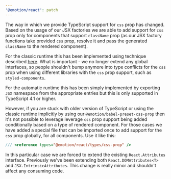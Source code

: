 ```yaml
---
'@emotion/react': patch
---
```


The way in which we provide TypeScript support for `css` prop has changed. Based on the usage of our JSX factories we are able to add support for `css` prop only for components that support `className` prop (as our JSX factory functions take provided `css` prop, resolve it and pass the generated `className` to the rendered component).

For the classic runtime this has been implemented using technique described [here](https://www.typescriptlang.org/docs/handbook/jsx.html#factory-functions). What is important - we no longer extend any global interfaces, so people shouldn't bump anymore into type conflicts for the `css` prop when using different libraries with the `css` prop support, such as `styled-components`.

For the automatic runtime this has been simply implemented by exporting `JSX` namespace from the appropriate entries but this is only supported in TypeScript 4.1 or higher.

However, if you are stuck with older version of TypeScript or using the classic runtime implicitly by using our `@emotion/babel-preset-css-prop` then it's not possible to leverage leverage `css` prop support being added conditionally based on a type of rendered component. For those cases we have added a special file that can be imported once to add support for the `css` prop globally, for all components. Use it like this:

```ts
/// <reference types="@emotion/react/types/css-prop" />
```

In this particular case we are forced to extend the existing `React.Attributes` interface. Previously we've been extending both `React.DOMAttributes<T>` and `JSX.IntrinsicAttributes`. This change is really minor and shouldn't affect any consuming code.
